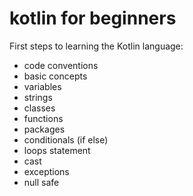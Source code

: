 # kotlin for beginners

First steps to learning the Kotlin language:
* code conventions
* basic concepts
* variables
* strings
* classes
* functions
* packages
* conditionals (if else)
* loops statement
* cast
* exceptions
* null safe
